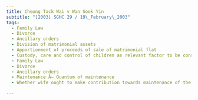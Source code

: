 ```yaml
---
title: Cheong Tack Wai v Wan Sook Yin 
subtitle: "[2003] SGHC 29 / 19\_February\_2003"
tags:
  - Family Law
  - Divorce
  - Ancillary orders
  - Division of matrimonial assets
  - Apportionment of proceeds of sale of matrimonial flat
  - Custody, care and control of children as relevant factor to be considered.
  - Family Law
  - Divorce
  - Ancillary orders
  - Maintenance Â– Quantum of maintenance
  - Whether wife ought to make contribution towards maintenance of the children where husband has custody, care and control.

---
```


